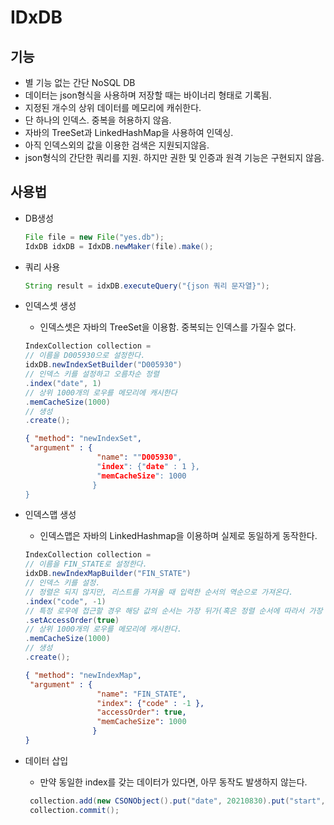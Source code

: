 # IDxDB 
## 기능
* 별 기능 없는 간단 NoSQL DB
* 데이터는 json형식을 사용하며 저장할 때는 바이너리 형태로 기록됨.
* 지정된 개수의 상위 데이터를 메모리에 캐쉬한다.
* 단 하나의 인덱스. 중복을 허용하지 않음.
* 자바의 TreeSet과 LinkedHashMap을 사용하여 인덱싱.
* 아직 인덱스외의 값을 이용한 검색은 지원되지않음.
* json형식의 간단한 쿼리를 지원. 하지만 권한 및 인증과 원격 기능은 구현되지 않음.
## 사용법
* DB생성

  ```java
  File file = new File("yes.db");
  IdxDB idxDB = IdxDB.newMaker(file).make();
  ```

* 쿼리 사용
  ```java
  String result = idxDB.executeQuery("{json 쿼리 문자열}");
   ```

* 인덱스셋 생성
    * 인덱스셋은 자바의 TreeSet을 이용함. 중복되는 인덱스를 가질수 없다.
  ```java
  IndexCollection collection = 
  // 이름을 D005930으로 설정한다.
  idxDB.newIndexSetBuilder("D005930")
  // 인덱스 키를 설정하고 오름차순 정렬
  .index("date", 1)
  // 상위 1000개의 로우를 메모리에 캐시한다
  .memCacheSize(1000)
  // 생성
  .create();
   ```

   ```json
  { "method": "newIndexSet", 
    "argument" : {
                   "name": ""D005930",
                   "index": {"date" : 1 },
                   "memCacheSize": 1000
                  }
  }
   ```


* 인덱스맵 생성
    * 인덱스맵은 자바의 LinkedHashmap을 이용하며 실제로 동일하게 동작한다.
   ```java
   IndexCollection collection = 
   // 이름을 FIN_STATE로 설정한다.
   idxDB.newIndexMapBuilder("FIN_STATE")
   // 인덱스 키를 설정.
   // 정렬은 되지 않지만, 리스트를 가져올 때 입력한 순서의 역순으로 가져온다.
   .index("code", -1)
   // 특정 로우에 접근할 경우 해당 값의 순서는 가장 뒤가(혹은 정렬 순서에 따라서 가장 앞)된다.
   .setAccessOrder(true)
   // 상위 1000개의 로우를 메모리에 캐시한다. 
   .memCacheSize(1000)
   // 생성
   .create();
    ```
    ```json
   { "method": "newIndexMap", 
     "argument" : {
                    "name": "FIN_STATE",
                    "index": {"code" : -1 },
                    "accessOrder": true,
                    "memCacheSize": 1000
                   }
   }
    ```

* 데이터 삽입
    * 만약 동일한 index를 갖는 데이터가 있다면, 아무 동작도 발생하지 않는다.
   ```java
    collection.add(new CSONObject().put("date", 20210830).put("start",54300").put("end",57400).put("volume",1013930);
    collection.commit();
   ```
     
